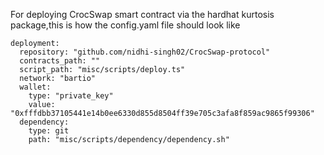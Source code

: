 For deploying CrocSwap smart contract via the hardhat kurtosis package,this is how the config.yaml file should look like

```
deployment:
  repository: "github.com/nidhi-singh02/CrocSwap-protocol"
  contracts_path: ""
  script_path: "misc/scripts/deploy.ts"
  network: "bartio"
  wallet:
    type: "private_key"
    value: "0xfffdbb37105441e14b0ee6330d855d8504ff39e705c3afa8f859ac9865f99306"
  dependency:
    type: git
    path: "misc/scripts/dependency/dependency.sh"
```
